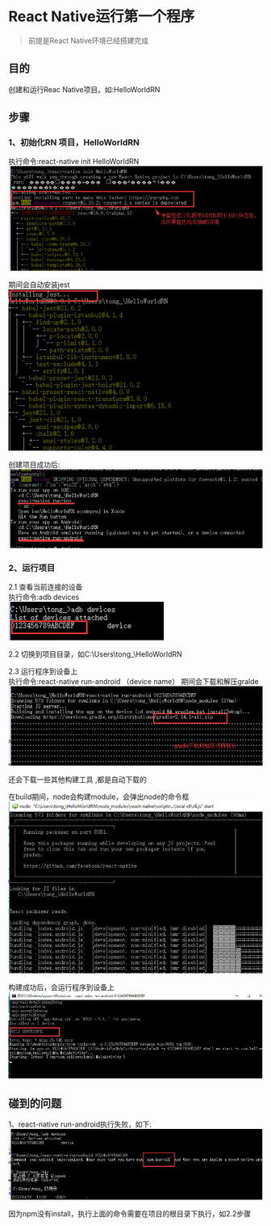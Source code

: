 # React Native运行第一个程序
> 前提是React Native环境已经搭建完成

## 目的  
创建和运行Reac Native项目。如:HelloWorldRN  

## 步骤  
### 1、初始化RN 项目，HelloWorldRN  
执行命令:react-native init HelloWorldRN  
![](https://github.com/RamboTong/AndroidDevelopment/blob/master/React%20Native%E8%BF%90%E8%A1%8C%E7%AC%AC%E4%B8%80%E4%B8%AA%E7%A8%8B%E5%BA%8F/pic/rn05.png)
  
期间会自动安装jest  
![](https://github.com/RamboTong/AndroidDevelopment/blob/master/React%20Native%E8%BF%90%E8%A1%8C%E7%AC%AC%E4%B8%80%E4%B8%AA%E7%A8%8B%E5%BA%8F/pic/rn06.png)
  

创建项目成功后:  
![](https://github.com/RamboTong/AndroidDevelopment/blob/master/React%20Native%E8%BF%90%E8%A1%8C%E7%AC%AC%E4%B8%80%E4%B8%AA%E7%A8%8B%E5%BA%8F/pic/rn07.png)  


### 2、运行项目
2.1 查看当前连接的设备  
执行命令:adb devices   
![](https://github.com/RamboTong/AndroidDevelopment/blob/master/React%20Native%E8%BF%90%E8%A1%8C%E7%AC%AC%E4%B8%80%E4%B8%AA%E7%A8%8B%E5%BA%8F/pic/rn08.png)   
  
2.2 切换到项目目录，如C:\Users\tong_\HelloWorldRN    


2.3 运行程序到设备上  
执行命令:react-native run-android （device name）
期间会下载和解压gralde  
![](https://github.com/RamboTong/AndroidDevelopment/blob/master/React%20Native%E8%BF%90%E8%A1%8C%E7%AC%AC%E4%B8%80%E4%B8%AA%E7%A8%8B%E5%BA%8F/pic/rn09.png)  

还会下载一些其他构建工具 ,都是自动下载的 
  
在build期间，node会构建module，会弹出node的命令框  
![](https://github.com/RamboTong/AndroidDevelopment/blob/master/React%20Native%E8%BF%90%E8%A1%8C%E7%AC%AC%E4%B8%80%E4%B8%AA%E7%A8%8B%E5%BA%8F/pic/rn10.png)  

构建成功后，会运行程序到设备上  
![](https://github.com/RamboTong/AndroidDevelopment/blob/master/React%20Native%E8%BF%90%E8%A1%8C%E7%AC%AC%E4%B8%80%E4%B8%AA%E7%A8%8B%E5%BA%8F/pic/rn11.png)


## 碰到的问题
1、react-native run-android执行失败，如下:  
![](https://github.com/RamboTong/AndroidDevelopment/blob/master/React%20Native%E8%BF%90%E8%A1%8C%E7%AC%AC%E4%B8%80%E4%B8%AA%E7%A8%8B%E5%BA%8F/pic/rn12.png)  

因为npm没有install，执行上面的命令需要在项目的根目录下执行，如2.2步骤